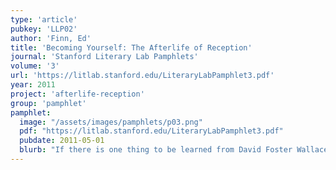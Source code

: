 ```yaml
---
type: 'article'
pubkey: 'LLP02'
author: 'Finn, Ed'
title: 'Becoming Yourself: The Afterlife of Reception'
journal: 'Stanford Literary Lab Pamphlets'
volume: '3'
url: 'https://litlab.stanford.edu/LiteraryLabPamphlet3.pdf'
year: 2011
project: 'afterlife-reception'
group: 'pamphlet'
pamphlet:
  image: "/assets/images/pamphlets/p03.png"
  pdf: "https://litlab.stanford.edu/LiteraryLabPamphlet3.pdf"
  pubdate: 2011-05-01
  blurb: "If there is one thing to be learned from David Foster Wallace, it is that cultural transmission is a tricky game. This was a problem Wallace confronted as a literary professional, a university-based writer during what Mark McGurl has called the Program Era. But it was also a philosophical issue he grappled with on a deep level as he struggled to combat his own loneliness through writing. To really study this question we need to look beyond the symbolic markets of prestige to the real market, the site of mass literary consumption, where authors succeed or fail based on their ability to speak to that most diverse and complicated of readerships: the general public. Unless we study what I call the social lives of books, we make the mistake of keeping literature in the same ascetic laboratory that Wallace tried to break out of with his intense authorial focus on popular culture, mass media, and everyday life."
---
```

